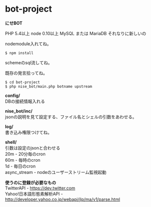 bot-project
===========

**にせBOT**

PHP 5.4以上 node 0.10以上 MySQL または MariaDB それなりに新しいの

nodemodule入れてね。

```
$ npm install  
```

schemeのsql流してね。  



既存の発言拾ってね。
```
$ cd bot-project  
$ php nise_bot/main.php botname upstream  
```

**config/**  
DBの接続情報入れる

**nise_bot/inc/**  
jsonの説明を見て設定する、ファイル名とシェルの引数をあわせる。

**log/**  
書き込み権限つけてね。

**shell/**  
引数は設定のjsonと合わせる  
20m - 20分毎のcron  
60m - 毎時のcron  
1d - 毎日のcron  
async_stream - nodeのユーザーストリーム監視起動

**使うのに登録が必要なもの**  
TwitterAPI - https://dev.twitter.com  
Yahoo!日本語形態素解析API - http://developer.yahoo.co.jp/webapi/jlp/ma/v1/parse.html
